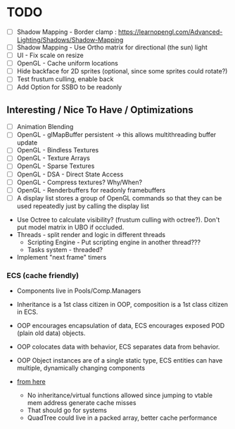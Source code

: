 # TODO

- [ ] Shadow Mapping - Border clamp : https://learnopengl.com/Advanced-Lighting/Shadows/Shadow-Mapping
- [ ] Shadow Mapping - Use Ortho matrix for directional (the sun) light
- [ ] UI - Fix scale on resize
- [ ] OpenGL - Cache uniform locations
- [ ] Hide backface for 2D sprites (optional, since some sprites could rotate?)
- [ ] Test frustum culling, enable back
- [ ] Add Option for SSBO to be readonly

## Interesting / Nice To Have / Optimizations
- [ ] Animation Blending
- [ ] OpenGL - glMapBuffer persistent -> this allows multithreading buffer update
- [ ] OpenGL - Bindless Textures
- [ ] OpenGL - Texture Arrays
- [ ] OpenGL - Sparse Textures
- [ ] OpenGL - DSA - Direct State Access
- [ ] OpenGL - Compress textures? Why/When?
- [ ] OpenGL - Renderbuffers for readonly framebuffers
- [ ] A display list stores a group of OpenGL commands so that they can be used repeatedly just by calling the display list
- Use Octree to calculate visibility? (frustum culling with octree?). Don't put model matrix in UBO if occluded.
- Threads - split render and logic in different threads
  - Scripting Engine - Put scripting engine in another thread???
  - Tasks system - threaded?
- Implement "next frame" timers

### ECS (cache friendly)
- Components live in Pools/Comp.Managers
- Inheritance is a 1st class citizen in OOP, composition is a 1st class citizen in ECS.
- OOP encourages encapsulation of data, ECS encourages exposed POD (plain old data) objects.
- OOP colocates data with behavior, ECS separates data from behavior.
- OOP Object instances are of a single static type, ECS entities can have multiple, dynamically changing components

- [from here](https://gamedev.stackexchange.com/questions/82030/how-are-entity-systems-cache-efficient)
  - No inheritance/virtual functions allowed since jumping to vtable mem address generate cache misses
  - That should go for systems
  - QuadTree could live in a packed array, better cache performance